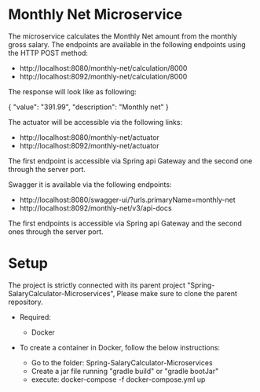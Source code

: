 # Monthly Net Microservice

The microservice calculates the Monthly Net amount from the monthly gross salary.
The endpoints are available in the following endpoints using the HTTP POST method:

* http://localhost:8080/monthly-net/calculation/8000
* http://localhost:8092/monthly-net/calculation/8000

The response will look like as following:

{
"value": "391.99",
"description": "Monthly net"
}

The actuator will be accessible via the following links:

* http://localhost:8080/monthly-net/actuator
* http://localhost:8092/monthly-net/actuator


The first endpoint is accessible via Spring api Gateway and the second one through the server port.

Swagger it is available via the following endpoints:

* http://localhost:8080/swagger-ui/?urls.primaryName=monthly-net
* http://localhost:8092/monthly-net/v3/api-docs

The first endpoints is accessible via Spring api Gateway and the second ones through the server port.

# Setup

The project is strictly connected with its parent project "Spring-SalaryCalculator-Microservices",
Please make sure to clone the parent repository.

* Required:
    * Docker


* To create a container in Docker, follow the below instructions:

    * Go to the folder: Spring-SalaryCalculator-Microservices
    * Create a jar file running "gradle build" or "gradle bootJar"
    * execute: docker-compose -f docker-compose.yml up